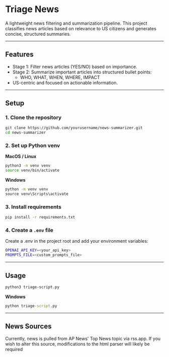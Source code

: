 # Triage News

A lightweight news filtering and summarization pipeline. This project classifies news articles based on relevance to US citizens and generates concise, structured summaries.

---

## Features

- Stage 1: Filter news articles (YES/NO) based on importance.
- Stage 2: Summarize important articles into structured bullet points:
  - WHO, WHAT, WHEN, WHERE, IMPACT
- US-centric and focused on actionable information.

---

## Setup

### 1. Clone the repository

```bash
git clone https://github.com/yourusername/news-summarizer.git
cd news-summarizer
```

### 2. Set up Python venv

**MacOS / Linux**

```bash
python3 -m venv venv
source venv/bin/activate
```

**Windows**

```cmd
python -m venv venv
source venv\Scripts\activate
```

### 3. Install requirements

```bash
pip install -r requirements.txt
```

### 4. Create a `.env` file

Create a .env in the project root and add your environment variables:

```bash
OPENAI_API_KEY=<your_api_key>
PROMPTS_FILE=<custom_prompts_file>
```

---

## Usage

```bash
python3 triage-script.py
```

**Windows**

```cmd
python triage-script.py
```

---

## News Sources

Currently, news is pulled from AP News' Top News topic via rss.app. If you wish to alter this source, modifications to the html parser will likely be required

